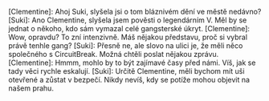 [Clementine]: Ahoj Suki, slyšela jsi o tom bláznivém dění ve městě nedávno?
[Suki]: Ano Clementine, slyšela jsem pověsti o legendárním V. Měl by se jednat o někoho, kdo sám vymazal celé gangsterské úkryt.
[Clementine]: Wow, opravdu? To zní intenzivně. Máš nějakou představu, proč si vybral právě tenhle gang?
[Suki]: Přesně ne, ale slovo na ulici je, že měli něco společného s CircuitBreak. Možná chtěli poslat nějakou zprávu.
[Clementine]: Hmmm, mohlo by to být zajímavé časy před námi. Víš, jak se tady věci rychle eskalují.
[Suki]: Určitě Clementine, měli bychom mít uši otevřené a zůstat v bezpečí. Nikdy nevíš, kdy se potíže mohou objevit na našem prahu.
